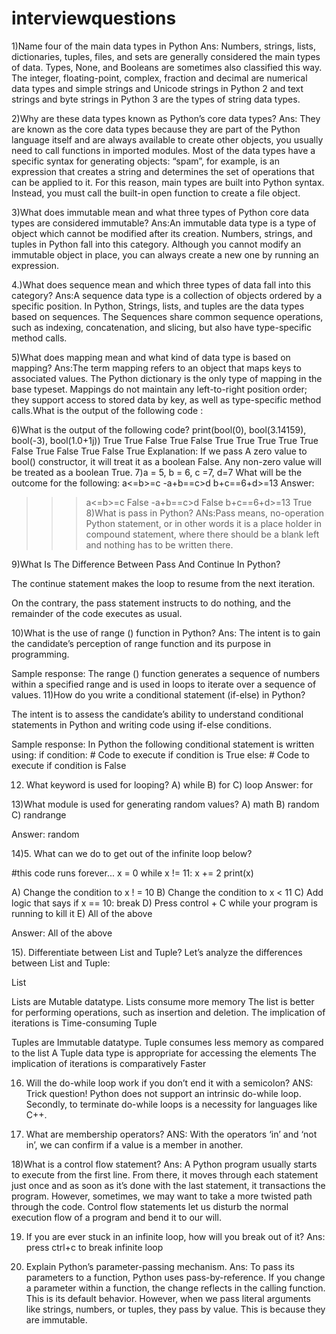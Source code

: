 # interviewquestions
1)Name four of the main data types in Python
Ans: Numbers, strings, lists, dictionaries, tuples, files, and sets are generally considered the main types of data. Types, None, and Booleans are sometimes also classified this way. The integer, floating-point, complex, fraction and decimal are numerical data types and simple strings and Unicode strings in Python 2 and text strings and byte strings in Python 3 are the types of string data types.

2)Why are these data types known as Python’s core data types?
Ans: They are known as the core data types because they are part of the Python language itself and are always available to create other objects, you usually need to call functions in imported modules.
Most of the data types have a specific syntax for generating objects: “spam”, for example, is an expression that creates a string and determines the set of operations that can be applied to it. For this reason, main types are built into Python syntax. Instead, you must call the built-in open function to create a file object.

3)What does immutable mean and what three types of Python core data types are considered immutable?
Ans:An immutable data type is a type of object which cannot be modified after its creation. Numbers, strings, and tuples in Python fall into this category. Although you cannot modify an immutable object in place, you can always create a new one by running an expression.

4.)What does sequence mean and which three types of data fall into this category?
Ans:A sequence data type is a collection of objects ordered by a specific position. In Python, Strings, lists, and tuples are the data types based on sequences. The Sequences share common sequence operations, such as indexing, concatenation, and slicing, but also have type-specific method calls.

5)What does mapping mean and what kind of data type is based on mapping?
Ans:The term mapping refers to an object that maps keys to associated values. The Python dictionary is the only type of mapping in the base typeset. Mappings do not maintain any left-to-right position order; they support access to stored data by key, as well as type-specific method calls.What is the output of the following code : 

6)What is the output of the following code?
print(bool(0), bool(3.14159), bool(-3), bool(1.0+1j))
True True False True
False True True True
True True False True
False True False True
Explanation:
If we pass A zero value to bool() constructor, it will treat it as a boolean False.
Any non-zero value will be treated as a boolean True.
7)a = 5, b = 6, c =7, d=7 What will be the outcome for the following:
a<=b>=c
-a+b==c>d
b+c==6+d>=13
Answer:

>>> a<=b>=c
False
>>> -a+b==c>d
False
>>> b+c==6+d>=13
True
8)What is pass in Python?
ANs:Pass means, no-operation Python statement, or in other words it is a place holder in compound statement, where there should be a blank left and nothing has to be written there.

9)What Is The Difference Between Pass And Continue In Python? 

The continue statement makes the loop to resume from the next iteration.
 
On the contrary, the pass statement instructs to do nothing, and the remainder of the code executes as usual.

10)What is the use of range () function in Python?
Ans:
The intent is to gain the candidate’s perception of range function and its purpose in programming.

Sample response: The range () function generates a sequence of numbers within a specified range and is used in loops to iterate over a sequence of values.
11)How do you write a conditional statement (if-else) in Python? 

The intent is to assess the candidate’s ability to understand conditional statements in Python and writing code using if-else conditions.

Sample response: In Python the following conditional statement is written using: 
if condition: 
    # Code to execute if condition is True 
else: 
    # Code to execute if condition is False 

12) What keyword is used for looping?
A) while
B) for
C) loop
Answer: for

13)What module is used for generating random values?
A) math
B) random
C) randrange

Answer: random

14)5. What can we do to get out of the infinite loop below?

#this code runs forever...
x = 0
while x != 11:
x += 2
print(x)

A) Change the condition to x ! = 10
B) Change the condition to x < 11
C) Add logic that says if x == 10: break
D) Press control + C while your program is running to kill it
E) All of the above

Answer: All of the above

15). Differentiate between List and Tuple?
Let’s analyze the differences between List and Tuple:

List

Lists are Mutable datatype.
Lists consume more memory
The list is better for performing operations, such as insertion and deletion.
The implication of iterations is Time-consuming
Tuple

Tuples are Immutable datatype.
Tuple consumes less memory as compared to the list
A Tuple data type is appropriate for accessing the elements
The implication of iterations is comparatively Faster

16) Will the do-while loop work if you don’t end it with a semicolon?
ANS:
Trick question! Python does not support an intrinsic do-while loop. Secondly, to terminate do-while loops is a necessity for languages like C++.

17) What are membership operators?
ANS:
With the operators ‘in’ and ‘not in’, we can confirm if a value is a member in another.

18)What is a control flow statement?
Ans:
A Python program usually starts to execute from the first line. From there, it moves through each statement just once and as soon as it’s done with the last statement, it transactions the program. However, sometimes, we may want to take a more twisted path through the code.
Control flow statements let us disturb the normal execution flow of a program and bend it to our will.

19) If you are ever stuck in an infinite loop, how will you break out of it?
Ans:
press ctrl+c to break infinite loop

20) Explain Python’s parameter-passing mechanism.
Ans:
To pass its parameters to a function, Python uses pass-by-reference. If you change a parameter within a function, the change reflects in the calling function. This is its default behavior. However,
when we pass literal arguments like strings, numbers, or tuples, they pass by value. This is because they are immutable.
